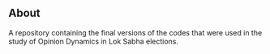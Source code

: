 ## About 
A repository containing the final versions of the codes that were used in the study of Opinion Dynamics in Lok Sabha elections.
